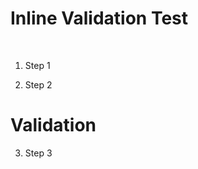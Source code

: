 # Inline Validation Test

<br>

1. Step 1

2. Step 2

# Validation 

<validation step="8bec748d-092f-4b34-8fb4-f60fe0741ce2" />

3. Step 3
